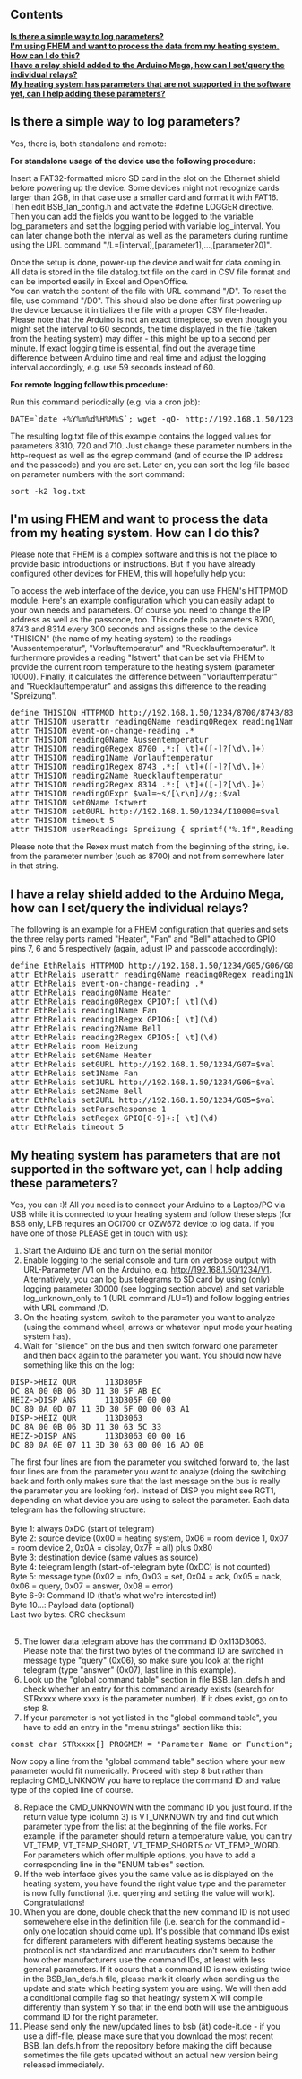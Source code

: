 <H2>Contents</H2>
<B><A HREF="#is-there-a-simple-way-to-log-parameters">Is there a simple way to log parameters?</A></B><BR>
<B><A HREF="#im-using-fhem-and-want-to-process-the-data-from-my-heating-system-how-can-i-do-this">I'm using FHEM and want to process the data from my heating system. How can I do this?</A></B><BR>
<B><A HREF="#i-have-a-relay-shield-added-to-the-arduino-mega-how-can-i-setquery-the-individual-relays">I have a relay shield added to the Arduino Mega, how can I set/query the individual relays?</A></B><BR>
<B><A HREF="#my-heating-system-has-parameters-that-are-not-supported-in-the-software-yet-can-i-help-adding-these-parameters">My heating system has parameters that are not supported in the software yet, can I help adding these parameters?</A></B><BR>

<H2>Is there a simple way to log parameters?</H2>

Yes, there is, both standalone and remote:

<B>For standalone usage of the device use the following procedure:</B>

Insert a FAT32-formatted micro SD card in the slot on the Ethernet shield before powering up the device. Some devices might not recognize cards larger than 2GB, in that case use a smaller card and format it with FAT16.<BR>
Then edit BSB_lan_config.h and activate the #define LOGGER directive. Then you can add the fields you want to be logged to the variable log_parameters and set the logging period with variable log_interval. You can later change both the interval as well as the parameters during runtime using the URL command "/L=[interval],[parameter1],...,[parameter20]".

Once the setup is done, power-up the device and wait for data coming in. All data is stored in the file datalog.txt file on the card in CSV file format and can be imported easily in Excel and OpenOffice. <BR>
You can watch the content of the file with URL command "/D". To reset the file, use command "/D0". This should also be done after first powering up the device because it initializes the file with a proper CSV file-header.<BR>
Please note that the Arduino is not an exact timepiece, so even though you might set the interval to 60 seconds, the time displayed in the file (taken from the heating system) may differ - this might be up to a second per minute. If exact logging time is essential, find out the average time difference between Arduino time and real time and adjust the logging interval accordingly, e.g. use 59 seconds instead of 60.

<B>For remote logging follow this procedure:</B>

Run this command periodically (e.g. via a cron job):
<pre>
DATE=`date +%Y%m%d%H%M%S`; wget -qO- http://192.168.1.50/1234/8310/720/710 | egrep "(8310|720|710)" | sed "s/^/$DATE /" >> log.txt
</pre>
The resulting log.txt file of this example contains the logged values for parameters 8310, 720 and 710. Just change these parameter numbers in the http-request as well as the egrep command (and of course the IP address and the passcode) and you are set. 
Later on, you can sort the log file based on parameter numbers with the sort command:
<pre>
sort -k2 log.txt
</pre>

<H2>I'm using FHEM and want to process the data from my heating system. How can I do this?</H2>

Please note that FHEM is a complex software and this is not the place to provide basic introductions or instructions. But if you have already configured other devices for FHEM, this will hopefully help you:

To access the web interface of the device, you can use FHEM's HTTPMOD module. Here's an example configuration which you can easily adapt to your own needs and parameters. Of course you need to change the IP address as well as the passcode, too.
This code polls parameters 8700, 8743 and 8314 every 300 seconds and assigns these to the device "THISION" (the name of my heating system) to the readings "Aussentemperatur", "Vorlauftemperatur" and "Ruecklauftemperatur". It furthermore provides a reading "Istwert" that can be set via FHEM to provide the current room temperature to the heating system (parameter 10000). Finally, it calculates the difference between "Vorlauftemperatur" and "Ruecklauftemperatur" and assigns this difference to the reading "Spreizung".

<pre>
define THISION HTTPMOD http://192.168.1.50/1234/8700/8743/8314 300
attr THISION userattr reading0Name reading0Regex reading1Name reading1Regex reading2Name reading2Regex readingOExpr set0Name set0URL
attr THISION event-on-change-reading .*
attr THISION reading0Name Aussentemperatur
attr THISION reading0Regex 8700 .*:[ \t]+([-]?[\d\.]+)
attr THISION reading1Name Vorlauftemperatur
attr THISION reading1Regex 8743 .*:[ \t]+([-]?[\d\.]+)
attr THISION reading2Name Ruecklauftemperatur
attr THISION reading2Regex 8314 .*:[ \t]+([-]?[\d\.]+)
attr THISION readingOExpr $val=~s/[\r\n]//g;;$val
attr THISION set0Name Istwert
attr THISION set0URL http://192.168.1.50/1234/I10000=$val
attr THISION timeout 5
attr THISION userReadings Spreizung { sprintf("%.1f",ReadingsVal("THISION","Vorlauftemperatur",0)-ReadingsVal("THISION","Ruecklauftemperatur",0));; }
</pre>

Please note that the Rexex must match from the beginning of the string, i.e. from the parameter number (such as 8700) and not from somewhere later in that string.

<H2>I have a relay shield added to the Arduino Mega, how can I set/query the individual relays?</H2>

The following is an example for a FHEM configuration that queries and sets the three relay ports named "Heater", "Fan" and "Bell" attached to GPIO pins 7, 6 and 5 respectively (again, adjust IP and passcode accordingly):

<pre>
define EthRelais HTTPMOD http://192.168.1.50/1234/G05/G06/G07 30
attr EthRelais userattr reading0Name reading0Regex reading1Name reading1Regex reading2Name reading2Regex readingOExpr readingOMap set0Name set0URL set1Name set1URL set2Name set2URL setIMap setParseResponse:0,1 setRegex
attr EthRelais event-on-change-reading .*
attr EthRelais reading0Name Heater
attr EthRelais reading0Regex GPIO7:[ \t](\d)
attr EthRelais reading1Name Fan
attr EthRelais reading1Regex GPIO6:[ \t](\d)
attr EthRelais reading2Name Bell
attr EthRelais reading2Regex GPIO5:[ \t](\d)
attr EthRelais room Heizung
attr EthRelais set0Name Heater
attr EthRelais set0URL http://192.168.1.50/1234/G07=$val
attr EthRelais set1Name Fan
attr EthRelais set1URL http://192.168.1.50/1234/G06=$val
attr EthRelais set2Name Bell
attr EthRelais set2URL http://192.168.1.50/1234/G05=$val
attr EthRelais setParseResponse 1
attr EthRelais setRegex GPIO[0-9]+:[ \t](\d)
attr EthRelais timeout 5
</pre>

<H2>My heating system has parameters that are not supported in the software yet, can I help adding these parameters?</H2>

Yes, you can :)! All you need is to connect your Arduino to a Laptop/PC via USB while it is connected to your heating system and follow these steps (for BSB only, LPB requires an OCI700 or OZW672 device to log data. If you have one of those PLEASE get in touch with us):

1. Start the Arduino IDE and turn on the serial monitor
2. Enable logging to the serial console and turn on verbose output with URL-Parameter /V1 on the Arduino, e.g. http://192.168.1.50/1234/V1. Alternatively, you can log bus telegrams to SD card by using (only) logging parameter 30000 (see logging section above) and set variable log_unknown_only to 1 (URL command /LU=1) and follow logging entries with URL command /D.
3. On the heating system, switch to the parameter you want to analyze (using the command wheel, arrows or whatever input mode your heating system has).
4. Wait for "silence" on the bus and then switch forward one parameter and then back again to the parameter you want. You should now have something like this on the log:
<pre>
DISP->HEIZ QUR      113D305F
DC 8A 00 0B 06 3D 11 30 5F AB EC
HEIZ->DISP ANS      113D305F 00 00
DC 80 0A 0D 07 11 3D 30 5F 00 00 03 A1 
DISP->HEIZ QUR      113D3063
DC 8A 00 0B 06 3D 11 30 63 5C 33
HEIZ->DISP ANS      113D3063 00 00 16
DC 80 0A 0E 07 11 3D 30 63 00 00 16 AD 0B 
</pre>
The first four lines are from the parameter you switched forward to, the last four lines are from the parameter you want to analyze (doing the switching back and forth only makes sure that the last message on the bus is really the parameter you are looking for). Instead of DISP you might see RGT1, depending on what device you are using to select the parameter.
Each data telegram has the following structure:<BR><BR>
Byte 1: always 0xDC (start of telegram)<br>
Byte 2: source device (0x00 = heating system, 0x06 = room device 1, 0x07 = room device 2, 0x0A = display, 0x7F = all) plus 0x80<BR>
Byte 3: destination device (same values as source)<BR>
Byte 4: telegram length (start-of-telegram byte (0xDC) is not counted)<BR>
Byte 5: message type (0x02 = info, 0x03 = set, 0x04 = ack, 0x05 = nack, 0x06 = query, 0x07 = answer, 0x08 = error)<BR>
Byte 6-9: Command ID (that's what we're interested in!)<BR>
Byte 10...: Payload data (optional)<BR>
Last two bytes: CRC checksum<BR><BR>

5. The lower data telegram above has the command ID 0x113D3063. Please note that the first two bytes of the command ID are switched in message type "query" (0x06), so make sure you look at the right telegram (type "answer" (0x07), last line in this example).
6. Look up the "global command table" section in file BSB_lan_defs.h and check whether an entry for this command already exists (search for STRxxxx where xxxx is the parameter number). If it does exist, go on to step 8.
7. If your parameter is not yet listed in the "global command table", you have to add an entry in the "menu strings" section like this:
<pre>const char STRxxxx[] PROGMEM = "Parameter_Name_or_Function";</pre>
Now copy a line from the "global command table" section where your new parameter would fit numerically. Proceed with step 8 but rather than replacing CMD_UNKNOW you have to replace the command ID and value type of the copied line of course.

8. Replace the CMD_UNKNOWN with the command ID you just found. If the return value type (column 3) is VT_UNKNOWN try and find out which parameter type from the list at the beginning of the file works. For example, if the parameter should return a temperature value, you can try VT_TEMP, VT_TEMP_SHORT, VT_TEMP_SHORT5 or VT_TEMP_WORD. For parameters which offer multiple options, you have to add a corresponding line in the "ENUM tables" section. 
9. If the web interface gives you the same value as is displayed on the heating system, you have found the right value type and the parameter is now fully functional (i.e. querying and setting the value will work). Congratulations!
10. When you are done, double check that the new command ID is not used somewehere else in the definition file (i.e. search for the command id - only one location should come up). It's possible that command IDs exist for different parameters with different heating systems because the protocol is not standardized and manufacuters don't seem to bother how other manufacturers use the command IDs, at least with less general parameters. If it occurs that a command ID is now existing twice in the BSB_lan_defs.h file, please mark it clearly when sending us the update and state which heating system you are using. We will then add a conditional compile flag so that heatingy system X will compile differently than system Y so that in the end both will use the ambiguous command ID for the right parameter.
11. Please send only the new/updated lines to bsb (ät) code-it.de - if you use a diff-file, please make sure that you download the most recent BSB_lan_defs.h from the repository before making the diff because sometimes the file gets updated without an actual new version being released immediately.
